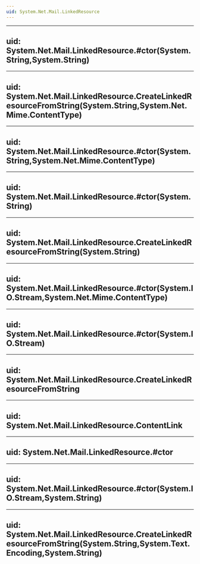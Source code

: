 ```yaml
---
uid: System.Net.Mail.LinkedResource
---
```


---
uid: System.Net.Mail.LinkedResource.#ctor(System.String,System.String)
---

---
uid: System.Net.Mail.LinkedResource.CreateLinkedResourceFromString(System.String,System.Net.Mime.ContentType)
---

---
uid: System.Net.Mail.LinkedResource.#ctor(System.String,System.Net.Mime.ContentType)
---

---
uid: System.Net.Mail.LinkedResource.#ctor(System.String)
---

---
uid: System.Net.Mail.LinkedResource.CreateLinkedResourceFromString(System.String)
---

---
uid: System.Net.Mail.LinkedResource.#ctor(System.IO.Stream,System.Net.Mime.ContentType)
---

---
uid: System.Net.Mail.LinkedResource.#ctor(System.IO.Stream)
---

---
uid: System.Net.Mail.LinkedResource.CreateLinkedResourceFromString
---

---
uid: System.Net.Mail.LinkedResource.ContentLink
---

---
uid: System.Net.Mail.LinkedResource.#ctor
---

---
uid: System.Net.Mail.LinkedResource.#ctor(System.IO.Stream,System.String)
---

---
uid: System.Net.Mail.LinkedResource.CreateLinkedResourceFromString(System.String,System.Text.Encoding,System.String)
---
